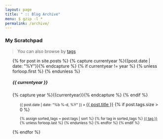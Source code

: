 ```yaml
---
layout: page
title: " :: Blog Archive"
menu: $ gzip -l *
permalink: /archive/
---
```


### <i class="fa fa-file-archive-o fa-1x"></i> My Scratchpad

> You can also browse by <a href="{{ site.url }}/tag/">tags</a>

<div>
  <ul>
  {% for post in site.posts %}
    {% capture currentyear %}{{post.date | date: "%Y"}}{% endcapture %}
    {% if currentyear != year %}
      {% unless forloop.first %}
      {% endunless %}
      <h5>{{ currentyear }}</h5>
      {% capture year %}{{currentyear}}{% endcapture %}
    {% endif %}
    <ul>
      <div>
        <small>
          {{ post.date | date: "%b %-d, %Y" }} &raquo;
        </small>
        <a href="{{ post.url | prepend: site.url }}">{{ post.title }}</a>          
        {% if post.tags.size > 0 %}
          <p>
          <small>
            {% assign sorted_tags = post.tags | sort %}
            {% for tag in sorted_tags %}
             <span class="tag-mark tooltip">
                <i class="fa fa-tag"></i>
                  <a class="link" href="{{ site.url }}/tag/index.html#{{ tag | cgi_escape }}" data-title="Pages tagged {{ tag }}">{{ tag }}</a>
              </span>
              {% unless forloop.last %}&nbsp;{% endunless %}
            {% endfor %}
          {% endif %}
        </small>
        </p>
      </div>
    </ul>
    {% endfor %}
  </ul>
</div>
